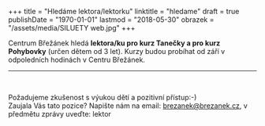 +++
title = "Hledáme lektora/lektorku"
linktitle = "hledame"
draft = true
publishDate = "1970-01-01"
lastmod = "2018-05-30"
obrazek = "/assets/media/SILUETY web.jpg"
+++

Centrum Břežánek hledá **lektora/ku pro kurz Tanečky a pro kurz Pohybovky** (určen dětem od 3 let). Kurzy budou probíhat od září v odpoledních hodinách v Centru Břežánek.

-----

<br />

Požadujeme zkušenost s výukou dětí a pozitivní přístup:-)  
Zaujala Vás tato pozice? Napište nám na email: brezanek@brezanek.cz, v předmětu zprávy uveďte: lektor   

